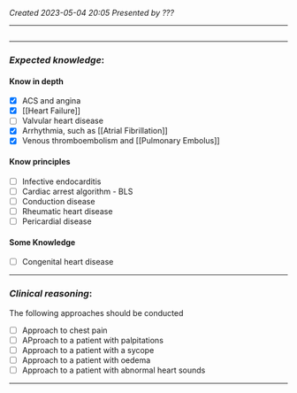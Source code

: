 *Created 2023-05-04 20:05*
*Presented by ???*

---
```toc
```
---

### *Expected knowledge*:
#### Know in depth
- [x] ACS and angina
- [x] [[Heart Failure]]
- [ ] Valvular heart disease
- [x] Arrhythmia, such as [[Atrial Fibrillation]]
- [x] Venous thromboembolism and [[Pulmonary Embolus]]

#### Know principles
- [ ] Infective endocarditis
- [ ] Cardiac arrest algorithm - BLS
- [ ] Conduction disease
- [ ] Rheumatic heart disease
- [ ] Pericardial disease

#### Some Knowledge
- [ ] Congenital heart disease

---

### *Clinical reasoning*:
The following approaches should be conducted
- [ ] Approach to chest pain
- [ ] APproach to a patient with palpitations
- [ ] Approach to a patient with a sycope
- [ ] Approach to a patient with oedema
- [ ] Approach to a patient with abnormal heart sounds

---
